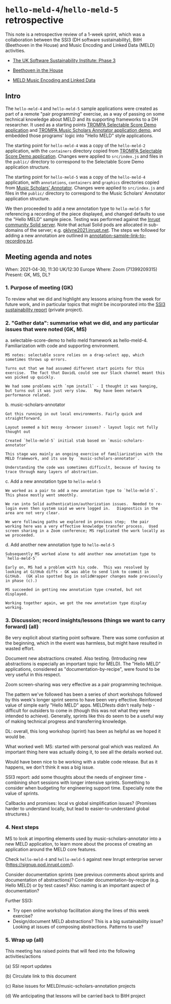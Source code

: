 # `hello-meld-4`/`hello-meld-5` retrospective

This note is a retrospective review of a 1-week sprint, which was a collaboration between the SSI3 (DH software sustainability), BitH (Beethoven in the House) and Music Encoding and Linked Data (MELD) activities.

- [The UK Software Sustainability Institute: Phase 3](https://gtr.ukri.org/projects?ref=EP%2FS021779%2F1)

- [Beethoven in the House](https://www.dfg.de/en/research_funding/announcements_proposals/2020/info_wissenschaft_20_01/index.html)

- [MELD Music Encoding and Linked Data](https://github.com/oerc-music/meld)


## Intro

The `hello-meld-4` and `hello-meld-5` sample applications were created as part of a remote "pair programming" exercise, as a way of passing on some technical knowledge about MELD and its supporting frameworks to a DH researcher.  It used as a starting points [TROMPA Selectable Score Demo application](https://github.com/trompamusic/selectable-score-demo) and [TROMPA Music Scholars Annotator application demo](https://github.com/trompamusic/music-scholars-annotator), and embedded those programs' logic into "Hello MELD" style applications.

The starting point for `hello-meld-4` was a copy of the `hello-meld-2` application, with the `containers` directory copied from [TROMPA Selectable Score Demo application](https://github.com/trompamusic/selectable-score-demo).  Changes were applied to `src/index.js` and files in the `public/` directory to correspond to the Selectable Score Demo application structure.

The starting point for `hello-meld-5` was a copy of the `hello-meld-4` application, with `annotations`, `containers` and `graphics` directories copied from [Music Scholars' Annotator](https://github.com/trompamusic/music-scholars-annotator).  Changes were applied to `src/index.js` and files in the `public/` directory to correspond to the Music Scholars' Annotator application structure.

We then proceeded to add a new annotation type to  `hello-meld-5` for referencing a recording of the piece displayed, and changed defaults to use the "Hello MELD" sample piece.  Testing was performed against the [Inrupt community Solid server](http://inrupt.net/). Note that actual Solid pods are allocated in sub-domains of the server; e.g. [gklyne2021.inrupt.net](https://gklyne2021.inrupt.net/).  The steps we followed for adding a new annotation are outlined in [annotation-sample-link-to-recording.txt](./annotation-sample-link-to-recording.txt).


## Meeting agenda and notes

When: 2021-04-30, 11:30 UK/12:30 Europe
Where: Zoom (71399209315)
Present: GK, MS, DL?

### 1. Purpose of meeting (GK)

To review what we did and highlight any lessons arising from the week for future work, and in particular topics that might be incorporated into the [SSI3 sustainability report](https://github.com/oerc-music/meld-testing-ssi3) (private project).

### 2. "Gather data": summarise what we did, and any particular issues that were noted (GK, MS)

a. selectable-score-demo to hello meld framework as hello-meld-4.  Familiarization with code and supporting environment.

    MS notes: selectable score relies on a drag-select app, which sometimes throws up errors.

    Turns out that we had assumed different start points for this exercise.  The fact that DavidL could see our Slack channel meant this was picked up quickly.

    We had some problems with `npm install` - I thought it was hanging, but turns out it was just very slow.   May have been network performance related.

b. music-scholars-annotator

    Got this running in out local environments. Fairly quick and straightforward.

    Layout seemed a bit messy -browser issues? - layout logic not fully thought out

    Created `hello-meld-5` initial stab based on `music-scholars-annotator`

    This stage was mainly an ongoing exercise of familiarization with the MELD framework, and its use by  `music-scholars-annotator`.

    Understanding the code was sometimes difficult, because of having to trace through many layers of abstraction.


c. Add a new annotation type to `hello-meld-5`

    We worked as a pair to add a new annotation type to `hello-meld-5`.  This phase mostly went smoothly.

    We ran into Solid authentication/authorization issues.  Needed to re-login even then system said we were logged in.   Diagnostics in the area are not very clear.

    We were following paths we explored in previous step;  the pair working here was a very effective knowledge transfer process.  Used screen sharing in a Zoom conference; MS replicated the work locally as we proceeded.


d. Add another new annotation type to `hello-meld-5`

    Subsequently MS worked alone to add another new annotation type to `hello-meld-5`

    Early on, MS had a problem with his code.  This was resolved by looking at GitHub diffs - GK was able to send link to commit in GitHub.  (GK also spotted bug in solidWrapper changes made previously in phase (c).)

    MS succeeded in getting new annotation type created, but not displayed.

    Working together again, we got the new annotation type display working.


### 3. Discussion; record insights/lessons (things we want to carry forward) (all)

Be very explicit about starting point software.  There was some confusion at the beginning, which in the event was harmless, but might have resulted in wasted effort.

Document new abstractions created.  Also testing. (Introducing new abstractions is especially an important topic for MELD).  The "Hello MELD" applications, considered as "documentation-by-recipe", were found to be very useful in this respect.

Zoom screen-sharing was very effective as a pair programming technique.

The pattern we've followed has been a series of short workshops followed by this week's longer sprint seems to have been very effective.  Reinforced value of simple early "Hello MELD" apps.  MELDfests didn't really help - difficult for outsiders to come in (though this was not what they were intended to achieve).   Generally, sprints like this do seem to be a useful way of making technical progress and transferring knowledge.

DL: overall, this long workshop (sprint) has been as helpful as we hoped it would be.

What worked well:  MS: started with personal goal which was realized.   An important thing here was actually doing it, to see all the details worked out.

Would have been nice to be working with a stable code release.  But as it happens, we don't think it was a big issue.

SSI3 report:  add some thoughts about the needs of engineer time - combining short sessions with longer intensive sprints.  Something to consider when budgeting for engineering support time.  Especially note the value of sprints.

Callbacks and promises: local vs global simplification issues?  (Promises harder to understand locally, but lead to easier-to-understand global structures.)


### 4. Next steps

MS to look at importing elements used by music-scholars-annotator into a new MELD application, to learn more about the process of creating an application around the MELD core features.

Check `hello-meld-4` and `hello-meld-5` against new Inrupt enterprise server (https://signup.pod.inrupt.com/).

Consider documentation sprints (see previous comments about sprints and documentation of abstractions)?  Consider documentation-by-recipe (e.g. Hello MELD) or by test cases?   Also: naming is an important aspect of documentation?

Further SSI3:

- Try open online workshop facilitation along the lines of this week exercise?  
- Design/document MELD abstractions?   This is a big sustainability issue?  Looking at issues of composing abstractions.  Patterns to use?


### 5. Wrap up (all)

This meeting has raised points that will feed into the following activities/actions

(a) SSI report updates

(b) Circulate link to this document

(c) Raise issues for MELD/music-scholars-annotation projects

(d) We anticipating that lessons will be carried back to BitH project


